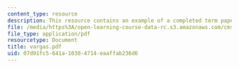 ```yaml
---
content_type: resource
description: This resource contains an example of a completed term paper.
file: /media/https%3A/open-learning-course-data-rc.s3.amazonaws.com/cms-997-topics-in-comparative-media-american-pro-wrestling-spring-2007/07d91fc5641a10304714eaaffab236d6_vargas.pdf
file_type: application/pdf
resourcetype: Document
title: vargas.pdf
uid: 07d91fc5-641a-1030-4714-eaaffab236d6
---
```

